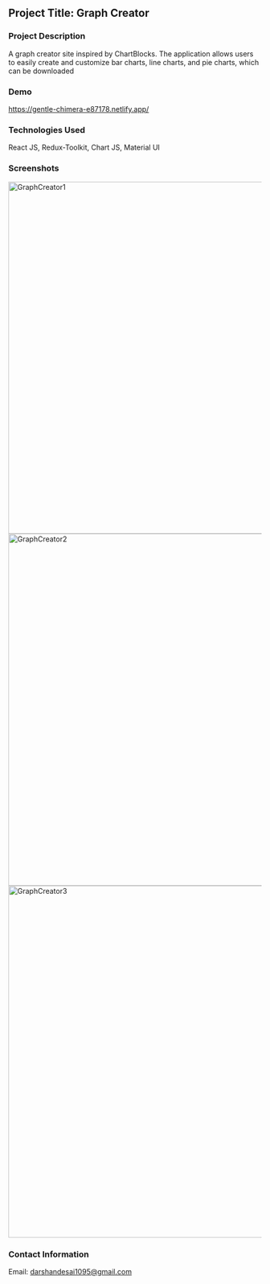 ## Project Title: Graph Creator

### Project Description
A graph creator site inspired by ChartBlocks. The application allows users to easily create and customize bar charts, line charts, and pie charts, which can be downloaded

### Demo
https://gentle-chimera-e87178.netlify.app/

### Technologies Used
React JS, Redux-Toolkit, Chart JS, Material UI

### Screenshots

<img width="700" alt="GraphCreator1" src="https://github.com/darshandesai1095/graph-creator/assets/43254178/c38c57a6-08b7-4201-9f5d-1d21f371e71e">
<img width="700" alt="GraphCreator2" src="https://github.com/darshandesai1095/graph-creator/assets/43254178/c4804982-dfb1-4642-b0a9-af31036d1169">
<img width="700" alt="GraphCreator3" src="https://github.com/darshandesai1095/graph-creator/assets/43254178/c1a617b9-ca6a-41aa-8ad2-b5a3bb56af0a">

### Contact Information
Email: darshandesai1095@gmail.com
